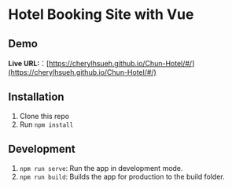 # Hotel Booking Site with Vue

## Demo

**Live URL:**：[https://cherylhsueh.github.io/Chun-Hotel/#/](https://cherylhsueh.github.io/Chun-Hotel/#/)

## Installation

1. Clone this repo
2. Run `npm install`

## Development

1. `npm run serve`: Run the app in development mode.  
2. `npm run build`: Builds the app for production to the build folder.
